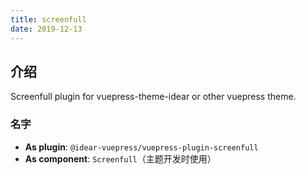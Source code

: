 ```yaml
---
title: screenfull
date: 2019-12-13
---
```


## 介绍

Screenfull plugin for vuepress-theme-idear or other vuepress theme.

### 名字

- **As plugin**: `@idear-vuepress/vuepress-plugin-screenfull`
- **As component**: `Screenfull`（主题开发时使用）
